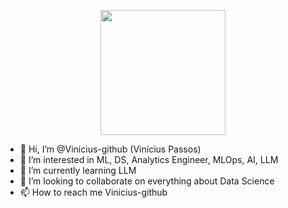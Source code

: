 <p align="center">
<img src="https://github.com/viniciuspassos771/first_repository/assets/140769822/95a0342b-5c69-4850-afea-5dcb6a7bd44e" width="200" />
</p>


- 👋 Hi, I’m @Vinicius-github (Vinícius Passos)
- 👀 I’m interested in ML, DS, Analytics Engineer, MLOps, AI, LLM
- 🌱 I’m currently learning LLM
- 💞️ I’m looking to collaborate on everything about Data Science
- 📫 How to reach me Vinicius-github

<!---
Vinicius-github/Vinicius-github is a ✨ special ✨ repository because its `README.md` (this file) appears on your GitHub profile.
You can click the Preview link to take a look at your changes.
--->
